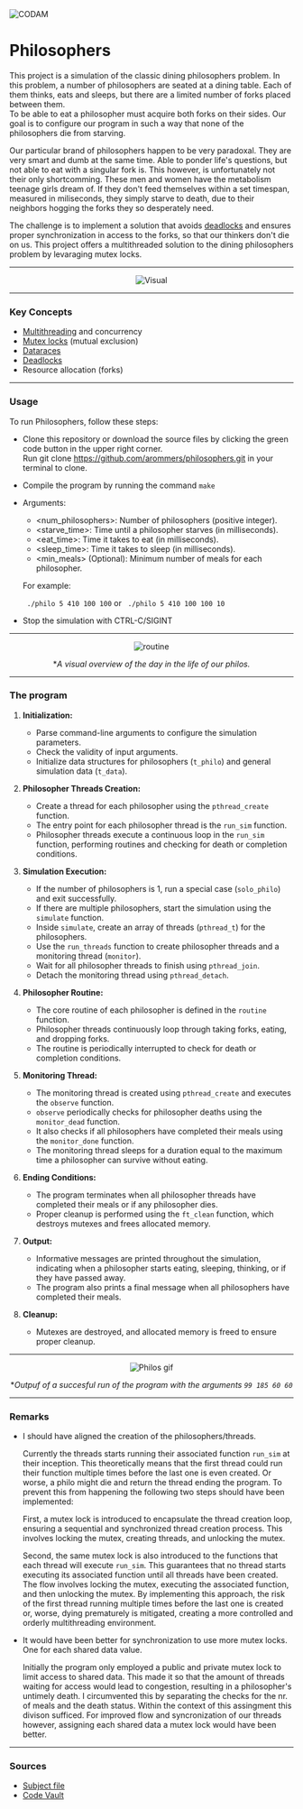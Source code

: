 <img src="https://i.imgur.com/HG66CCx.png?raw=true" alt="CODAM" style="max-width: 50%;">

# Philosophers

This project is a simulation of the classic dining philosophers problem. In this problem, a number of philosophers are seated at a dining table. Each of them thinks, eats and sleeps, but there are a limited number of forks placed between them.  
To be able to eat a philosopher must acquire both forks on their sides. Our goal is to configure our program in such a way that none of the philosophers die from starving.  

Our particular brand of philosophers happen to be very paradoxal. They are very smart and dumb at the same time. Able to ponder life's questions, but not able to eat with a singular fork is. This however, is unfortunately not their only shortcomming. These men and women have the metabolism teenage girls dream of. If they don't feed themselves within a set timespan, measured in miliseconds, they simply starve to death, due to their neighbors hogging the forks they so desperately need.

The challenge is to implement a solution that avoids [deadlocks](https://www.geeksforgeeks.org/introduction-of-deadlock-in-operating-system/) and ensures proper synchronization in access to the forks, so that our thinkers don't die on us.
This project offers a multithreaded solution to the dining philosophers problem by levaraging mutex locks.

---

<div align=center>
  <img src="https://i.imgur.com/5z3WCjy.png" alt="Visual">
</div>

---

### Key Concepts
- [Multithreading](https://www.geeksforgeeks.org/multithreading-in-c/) and concurrency
- [Mutex locks](https://www.geeksforgeeks.org/mutex-lock-for-linux-thread-synchronization/) (mutual exclusion)
- [Dataraces](https://en.wikipedia.org/wiki/Race_condition#:~:text=A%20data%20race%20is%20a,data%20race%20has%20undefined%20behavior.)
- [Deadlocks](https://www.geeksforgeeks.org/introduction-of-deadlock-in-operating-system/)
- Resource allocation (forks)

---

### Usage
To run Philosophers, follow these steps:

- Clone this repository or download the source files by clicking the green code button in the upper right corner.  
  Run git clone https://github.com/arommers/philosophers.git in your terminal to clone.
- Compile the program by running the command `make`
- Arguments:
  - <num_philosophers>: Number of philosophers (positive integer).
  - <starve_time>: Time until a philosopher starves (in milliseconds).
  - <eat_time>: Time it takes to eat (in milliseconds).
  - <sleep_time>: Time it takes to sleep (in milliseconds).
  - <min_meals> (Optional): Minimum number of meals for each philosopher.
  
  For example:

  ` ./philo 5 410 100 100` or ` ./philo 5 410 100 100 10`
- Stop the simulation with CTRL-C/SIGINT

---

<div align=center>
  <img src="https://i.imgur.com/k4LVQvG.png" alt="routine">  
  
  **A visual overview of the day in the life of our philos.*
</div>


---

### The program

1. **Initialization:**
   - Parse command-line arguments to configure the simulation parameters.
   - Check the validity of input arguments.
   - Initialize data structures for philosophers (`t_philo`) and general simulation data (`t_data`).

2. **Philosopher Threads Creation:**
   - Create a thread for each philosopher using the `pthread_create` function.
   - The entry point for each philosopher thread is the `run_sim` function.
   - Philosopher threads execute a continuous loop in the `run_sim` function, performing routines and checking for death or completion conditions.

3. **Simulation Execution:**
   - If the number of philosophers is 1, run a special case (`solo_philo`) and exit successfully.
   - If there are multiple philosophers, start the simulation using the `simulate` function.
   - Inside `simulate`, create an array of threads (`pthread_t`) for the philosophers.
   - Use the `run_threads` function to create philosopher threads and a monitoring thread (`monitor`).
   - Wait for all philosopher threads to finish using `pthread_join`.
   - Detach the monitoring thread using `pthread_detach`.

4. **Philosopher Routine:**
   - The core routine of each philosopher is defined in the `routine` function.
   - Philosopher threads continuously loop through taking forks, eating, and dropping forks.
   - The routine is periodically interrupted to check for death or completion conditions.

5. **Monitoring Thread:**
   - The monitoring thread is created using `pthread_create` and executes the `observe` function.
   - `observe` periodically checks for philosopher deaths using the `monitor_dead` function.
   - It also checks if all philosophers have completed their meals using the `monitor_done` function.
   - The monitoring thread sleeps for a duration equal to the maximum time a philosopher can survive without eating.

6. **Ending Conditions:**
   - The program terminates when all philosopher threads have completed their meals or if any philosopher dies.
   - Proper cleanup is performed using the `ft_clean` function, which destroys mutexes and frees allocated memory.

7. **Output:**
   - Informative messages are printed throughout the simulation, indicating when a philosopher starts eating, sleeping, thinking, or if they have passed away.
   - The program also prints a final message when all philosophers have completed their meals.

8. **Cleanup:**
   - Mutexes are destroyed, and allocated memory is freed to ensure proper cleanup.

---

<div align=center>
  <img src="https://i.imgur.com/Gkp78KH.gif" alt="Philos gif">  

  **Outpuf of a succesful run of the program with the arguments `99 185 60 60`*
</div>

---

### Remarks
- I should have aligned the creation of the philosophers/threads.
  
  Currently the threads starts running their associated function `run_sim` at their inception.
  This theoretically means that the first thread could run their function multiple times before the last one is even created. Or worse, a philo might die and return the thread ending the program.
  To prevent this from happening the following two steps should have been implemented:

  First, a mutex lock is introduced to encapsulate the thread creation loop, ensuring a sequential and synchronized thread creation process. This involves locking the mutex, creating threads, and unlocking the mutex.

  Second, the same mutex lock is also introduced to the functions that each thread will execute `run_sim`. This guarantees that no thread starts executing its associated function until all threads have been created. The flow involves locking the mutex, executing the associated function, and 
  then unlocking the mutex. By implementing this approach, the risk of the first thread running multiple times before the last one is created or, worse, dying prematurely is mitigated, creating a more controlled and orderly multithreading environment.
- It would have been better for synchronization to use more mutex locks. One for each shared data value.

  Initially the program only employed a public and private mutex lock to limit access to shared data. This made it so that the amount of threads waiting for access would lead to congestion, resulting in a philosopher's untimely death.
  I circumvented this by separating the checks for the nr. of meals and the death status. Within the context of this assingment this divison sufficed. For improved flow and syncronization of our threads however, assigning each shared data a mutex lock would have been better.
  
---

### Sources
- [Subject file](https://cdn.intra.42.fr/pdf/pdf/68830/en.subject.pdf)
- [Code Vault](https://www.youtube.com/watch?v=d9s_d28yJq0&list=PLfqABt5AS4FmuQf70psXrsMLEDQXNkLq2)
